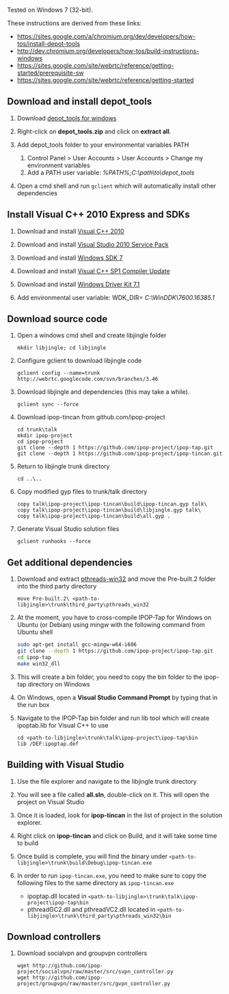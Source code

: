 Tested on Windows 7 (32-bit).

These instructions are derived from these links:

* https://sites.google.com/a/chromium.org/dev/developers/how-tos/install-depot-tools
* http://dev.chromium.org/developers/how-tos/build-instructions-windows
* https://sites.google.com/site/webrtc/reference/getting-started/prerequisite-sw
* https://sites.google.com/site/webrtc/reference/getting-started

## Download and install depot_tools

1.  Download [depot_tools for windows](https://src.chromium.org/svn/trunk/tools/depot_tools.zip)

2.  Right-click on **depot_tools.zip** and click on **extract all**.

3.  Add depot_tools folder to your environmental variables PATH

    1. Control Panel > User Accounts > User Accounts > Change my environment variables
    2. Add a PATH user variable: *%PATH%;C:\path\to\depot_tools*

4.  Open a cmd shell and run `gclient` which will automatically install other dependencies

## Install Visual C++ 2010 Express and SDKs

1.  Download and install [Visual C++ 2010](http://www.visualstudio.com/en-us/downloads#d-2010-express)

2.  Download and install [Visual Studio 2010 Service Pack](https://www.microsoft.com/en-us/download/details.aspx?id=23691)

3.  Download and install [Windows SDK 7](http://www.microsoft.com/en-us/download/details.aspx?id=8279)

4.  Download and install [Visual C++ SP1 Compiler Update](http://www.microsoft.com/en-us/download/details.aspx?id=4422)

5.  Download and install [Windows Driver Kit 7.1](http://www.microsoft.com/en-us/download/details.aspx?id=11800)

6.  Add environmental user variable: WDK_DIR= *C:\WinDDK\7600.16385.1*

## Download source code

1.  Open a windows cmd shell and create libjingle folder

    ```
    mkdir libjingle; cd libjingle
    ```

2.  Configure gclient to download libjingle code

    ```
    gclient config --name=trunk http://webrtc.googlecode.com/svn/branches/3.46
    ```

3.  Download libjingle and dependencies (this may take a while).

    ```
    gclient sync --force
    ```

4.  Download ipop-tincan from github.com/ipop-project

    ```
    cd trunk\talk
    mkdir ipop-project
    cd ipop-project
    git clone --depth 1 https://github.com/ipop-project/ipop-tap.git
    git clone --depth 1 https://github.com/ipop-project/ipop-tincan.git
    ```

5.  Return to libjingle trunk directory

    ```
    cd ..\..
    ```

6.  Copy modified gyp files to trunk/talk directory

    ```
    copy talk\ipop-project\ipop-tincan\build\ipop-tincan.gyp talk\
    copy talk\ipop-project\ipop-tincan\build\libjingle.gyp talk\
    copy talk\ipop-project\ipop-tincan\build\all.gyp .
    ```

7.  Generate Visual Studio solution files

    ```
    gclient runhooks --force
    ```

## Get additional dependencies

1.  Download and extract [pthreads-win32](ftp://sourceware.org/pub/pthreads-win32/pthreads-w32-2-9-1-release.zip) and move the Pre-built.2 folder into the third party directory

    ```
    move Pre-built.2\ <path-to-libjingle>\trunk\third_party\pthreads_win32
    ```

2.  At the moment, you have to cross-compile IPOP-Tap for Windows on Ubuntu (or Debian)
    using mingw with the following command from Ubuntu shell

    ```bash
    sudo apt-get install gcc-mingw-w64-i686
    git clone --depth 1 https://github.com/ipop-project/ipop-tap.git
    cd ipop-tap
    make win32_dll
    ```

3.  This will create a bin folder, you need to copy the bin folder to the ipop-tap directory on Windows

4.  On Windows, open a **Visual Studio Command Prompt** by typing that in the run box

5.  Navigate to the IPOP-Tap bin folder and run lib tool which will create ipoptab.lib for
    Visual C++ to use

    ```
    cd <path-to-libjingle>\trunk\talk\ipop-project\ipop-tap\bin
    lib /DEF:ipoptap.def
    ```

## Building with Visual Studio

1.  Use the file explorer and navigate to the libjingle trunk directory

2.  You will see a file called **all.sln**, double-click on it. This will open the project
    on Visual Studio

3.  Once it is loaded, look for **ipop-tincan** in the list of project in the solution explorer.

4.  Right click on **ipop-tincan** and click on Build, and it will take some time to build

5.  Once build is complete, you will find the binary under
    `<path-to-libjingle>\trunk\build\Debug\ipop-tincan.exe`

6.  In order to run `ipop-tincan.exe`, you need to make sure to copy the following files to the
    same directory as `ipop-tincan.exe`

    * ipoptap.dll located in `<path-to-libjingle>\trunk\talk\ipop-project\ipop-tap\bin`
    * pthreadGC2.dll and pthreadVC2.dll located in
      `<path-to-libjingle>\trunk\third_party\pthreads_win32\bin`

## Download controllers

1.  Download socialvpn and groupvpn controllers

    ```
    wget http://github.com/ipop-project/socialvpn/raw/master/src/svpn_controller.py
    wget http://github.com/ipop-project/groupvpn/raw/master/src/gvpn_controller.py
    ````